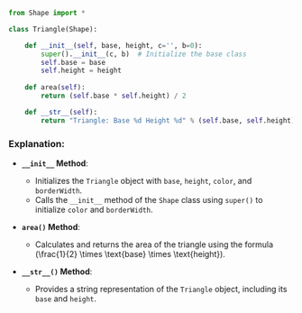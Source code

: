 
```python
from Shape import *

class Triangle(Shape):

    def __init__(self, base, height, c='', b=0):
        super().__init__(c, b)  # Initialize the base class
        self.base = base
        self.height = height
        
    def area(self):
        return (self.base * self.height) / 2

    def __str__(self):
        return "Triangle: Base %d Height %d" % (self.base, self.height)
```

### Explanation:
- **`__init__` Method**:
  - Initializes the `Triangle` object with `base`, `height`, `color`, and `borderWidth`.
  - Calls the `__init__` method of the `Shape` class using `super()` to initialize `color` and `borderWidth`.

- **`area()` Method**:
  - Calculates and returns the area of the triangle using the formula \(\frac{1}{2} \times \text{base} \times \text{height}\).

- **`__str__()` Method**:
  - Provides a string representation of the `Triangle` object, including its `base` and `height`.

